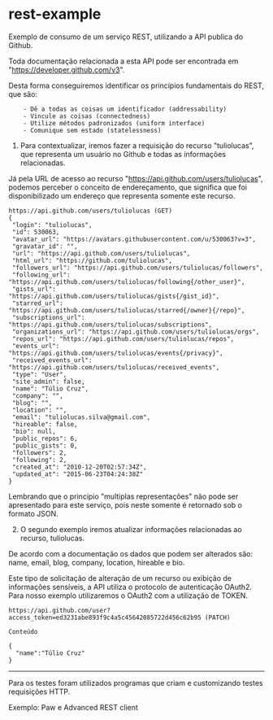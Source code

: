 # rest-example

Exemplo de consumo de um serviço REST, utilizando a API publica do Github.

Toda documentação relacionada a esta API pode ser encontrada em "https://developer.github.com/v3".

Desta forma conseguiremos identificar os princípios fundamentais do REST,  que são:

        - Dê a todas as coisas um identificador (addressability)
        - Vincule as coisas (connectedness)
        - Utilize métodos padronizados (uniform interface)
        - Comunique sem estado (statelessness)

1) Para contextualizar, iremos fazer a requisição do recurso "tuliolucas", que representa um usuário no Github e todas as informações relacionadas.

Já pela URL de acesso ao recurso "https://api.github.com/users/tuliolucas", podemos perceber o conceito de endereçamento, que significa que foi disponibilizado um endereço que representa somente este recurso.
 
 ```
 https://api.github.com/users/tuliolucas (GET)
{
  "login": "tuliolucas",
  "id": 530063,
  "avatar_url": "https://avatars.githubusercontent.com/u/530063?v=3",
  "gravatar_id": "",
  "url": "https://api.github.com/users/tuliolucas",
  "html_url": "https://github.com/tuliolucas",
  "followers_url": "https://api.github.com/users/tuliolucas/followers",
  "following_url": "https://api.github.com/users/tuliolucas/following{/other_user}",
  "gists_url": "https://api.github.com/users/tuliolucas/gists{/gist_id}",
  "starred_url": "https://api.github.com/users/tuliolucas/starred{/owner}{/repo}",
  "subscriptions_url": "https://api.github.com/users/tuliolucas/subscriptions",
  "organizations_url": "https://api.github.com/users/tuliolucas/orgs",
  "repos_url": "https://api.github.com/users/tuliolucas/repos",
  "events_url": "https://api.github.com/users/tuliolucas/events{/privacy}",
  "received_events_url": "https://api.github.com/users/tuliolucas/received_events",
  "type": "User",
  "site_admin": false,
  "name": "Túlio Cruz",
  "company": "",
  "blog": "",
  "location": "",
  "email": "tuliolucas.silva@gmail.com",
  "hireable": false,
  "bio": null,
  "public_repos": 6,
  "public_gists": 0,
  "followers": 2,
  "following": 2,
  "created_at": "2010-12-20T02:57:34Z",
  "updated_at": "2015-06-23T04:24:38Z"
} 
```
Lembrando que o princípio "multiplas representações" não pode ser apresentado para este serviço, pois neste somente é retornado sob o formato JSON.


2) O segundo exemplo iremos atualizar informações relacionadas ao recurso, tuliolucas. 

De acordo com a documentação os dados que podem ser alterados são: name, email, blog, company, location, hireable e bio.

Este tipo de solicitação de alteração de um recurso ou exibição de informações sensíveis, a API utiliza o protocolo de autenticação OAuth2. Para nosso exemplo utilizaremos o OAuth2 com a utilização de TOKEN.

    https://api.github.com/user?access_token=ed3231abe893f9c4a5c45642085722d456c62b95 (PATCH)
    
    Conteúdo

    {
      "name":"Túlio Cruz"
    }
    

------------------

Para os testes foram utilizados programas que criam e customizando testes requisições HTTP.

Exemplo: Paw e Advanced REST client

